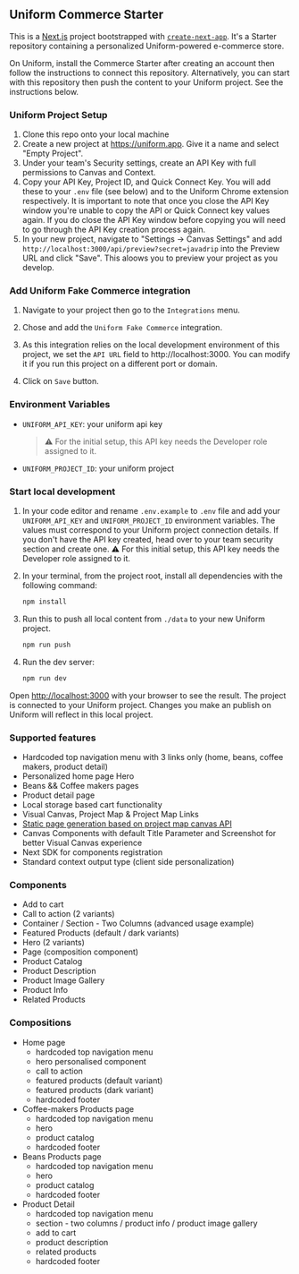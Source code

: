 ## Uniform Commerce Starter

This is a [Next.js](https://nextjs.org/) project bootstrapped with [`create-next-app`](https://github.com/vercel/next.js/tree/canary/packages/create-next-app). It's a Starter repository containing a personalized Uniform-powered e-commerce store. 

On Uniform, install the Commerce Starter after creating an account then follow the instructions to connect this repository. 
Alternatively, you can start with this repository then push the content to your Uniform project. See the instructions below.

### Uniform Project Setup

1. Clone this repo onto your local machine
2. Create a new project at https://uniform.app. Give it a name and select "Empty Project".
3. Under your team's Security settings, create an API Key with full permissions to Canvas and Context.
4. Copy your API Key, Project ID, and Quick Connect Key. You will add these to your `.env` file (see below) and to the Uniform Chrome extension respectively. It is important to note that once you close the API Key window you're unable to copy the API or Quick Connect key values again. If you do close the API Key window before copying you will need to go through the API Key creation process again.
5. In your new project, navigate to "Settings -> Canvas Settings" and add `http://localhost:3000/api/preview?secret=javadrip` into the Preview URL and click "Save". This aloows you to preview your project as you develop.

### Add Uniform Fake Commerce integration

1. Navigate to your project then go to the `Integrations` menu.

2. Chose and add the `Uniform Fake Commerce` integration.

3. As this integration relies on the local development environment of this project, we set the `API URL` field to http://localhost:3000. You can modify it if you run this project on a different port or domain.

4. Click on `Save` button.

### Environment Variables

- `UNIFORM_API_KEY`: your uniform api key
  > ⚠️ For the initial setup, this API key needs the Developer role assigned to it.
- `UNIFORM_PROJECT_ID`: your uniform project

### Start local development

1. In your code editor and rename `.env.example` to `.env` file and add your `UNIFORM_API_KEY` and `UNIFORM_PROJECT_ID` environment variables. The values must correspond to your Uniform project connection details. If you don't have the API key created, head over to your team security section and create one. ⚠️ For this initial setup, this API key needs the Developer role assigned to it.

1. In your terminal, from the project root, install all dependencies with the following command:

    ```bash
    npm install
    ```

1. Run this to push all local content from `./data` to your new Uniform project.

    ```bash
    npm run push
    ```

1. Run the dev  server:

    ```bash
    npm run dev
    ```

Open [http://localhost:3000](http://localhost:3000) with your browser to see the result.
The project is connected to your Uniform project. Changes you make an publish on Uniform will reflect in this local project.

### Supported features

- Hardcoded top navigation menu with 3 links only (home, beans, coffee makers, product detail)
- Personalized home page Hero
- Beans && Coffee makers pages
- Product detail page
- Local storage based cart functionality
- Visual Canvas, Project Map & Project Map Links
- [Static page generation based on project map canvas API](https://docs.uniform.app/reference/packages/uniformdev-project-map#projectmapclient)
- Canvas Components with default Title Parameter and Screenshot for better Visual Canvas experience
- Next SDK for components registration
- Standard context output type (client side personalization)

### Components

- Add to cart
- Call to action (2 variants)
- Container / Section - Two Columns (advanced usage example)
- Featured Products (default / dark variants)
- Hero (2 variants)
- Page (composition component)
- Product Catalog
- Product Description
- Product Image Gallery
- Product Info
- Related Products

### Compositions

- Home page
  - hardcoded top navigation menu
  - hero personalised component
  - call to action
  - featured products (default variant)
  - featured products (dark variant)
  - hardcoded footer
- Coffee-makers Products page
  - hardcoded top navigation menu
  - hero
  - product catalog
  - hardcoded footer
- Beans Products page
  - hardcoded top navigation menu
  - hero
  - product catalog
  - hardcoded footer
- Product Detail
  - hardcoded top navigation menu
  - section - two columns / product info / product image gallery
  - add to cart
  - product description
  - related products
  - hardcoded footer
